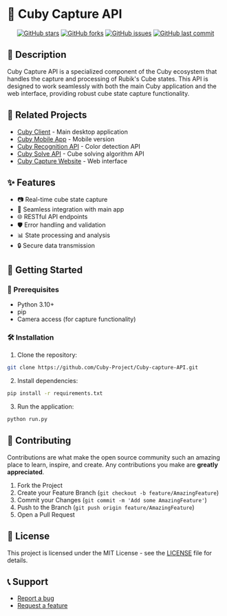 # 📸 Cuby Capture API

<div align="center">

[![GitHub stars](https://img.shields.io/github/stars/Cuby-Project/Cuby-capture-API.svg)](https://github.com/Cuby-Project/Cuby-capture-API/stargazers)
[![GitHub forks](https://img.shields.io/github/forks/Cuby-Project/Cuby-capture-API.svg)](https://github.com/Cuby-Project/Cuby-capture-API/network)
[![GitHub issues](https://img.shields.io/github/issues/Cuby-Project/Cuby-capture-API.svg)](https://github.com/Cuby-Project/Cuby-capture-API/issues)
[![GitHub last commit](https://img.shields.io/github/last-commit/Cuby-Project/Cuby-capture-API.svg)](https://github.com/Cuby-Project/Cuby-capture-API/commits/main)

</div>

## 📝 Description

Cuby Capture API is a specialized component of the Cuby ecosystem that handles the capture and processing of Rubik's Cube states. This API is designed to work seamlessly with both the main Cuby application and the web interface, providing robust cube state capture functionality.

## 🔗 Related Projects

- [Cuby Client](https://github.com/Cuby-Project/Cuby-Client) - Main desktop application
- [Cuby Mobile App](https://github.com/Cuby-Project/Cuby-mobile-app) - Mobile version
- [Cuby Recognition API](https://github.com/Cuby-Project/Cuby-recognition-API) - Color detection API
- [Cuby Solve API](https://github.com/Cuby-Project/Cuby-solve-API) - Cube solving algorithm API
- [Cuby Capture Website](https://github.com/Cuby-Project/Cuby-capture-website) - Web interface

## ✨ Features

- 📷 Real-time cube state capture
- 🔄 Seamless integration with main app
- 🌐 RESTful API endpoints
- 🛡️ Error handling and validation
- 📊 State processing and analysis
- 🔒 Secure data transmission

## 🚀 Getting Started

### 🔧 Prerequisites

- Python 3.10+
- pip
- Camera access (for capture functionality)

### 🛠️ Installation

1. Clone the repository:

```bash
git clone https://github.com/Cuby-Project/Cuby-capture-API.git
```

2. Install dependencies:

```bash
pip install -r requirements.txt
```

3. Run the application:

```bash
python run.py
```

## 🤝 Contributing

Contributions are what make the open source community such an amazing place to learn, inspire, and create. Any contributions you make are **greatly appreciated**.

1. Fork the Project
2. Create your Feature Branch (`git checkout -b feature/AmazingFeature`)
3. Commit your Changes (`git commit -m 'Add some AmazingFeature'`)
4. Push to the Branch (`git push origin feature/AmazingFeature`)
5. Open a Pull Request

## 📄 License

This project is licensed under the MIT License - see the [LICENSE](LICENSE) file for details.

## 📞 Support

- [Report a bug](https://github.com/Cuby-Project/Cuby-capture-API/issues/new/choose)
- [Request a feature](https://github.com/Cuby-Project/Cuby-capture-API/issues/new/choose)
